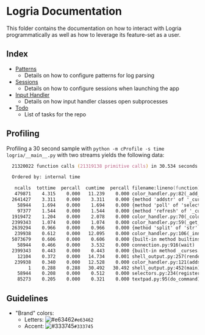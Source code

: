 # Logria Documentation

This folder contains the documentation on how to interact with Logria programmatically as well as how to leverage its feature-set as a user.

## Index

- [Patterns](patterns.md)
  - Details on how to configure patterns for log parsing
- [Sessions](sessions.md)
  - Details on how to configure sessions when launching the app
- [Input Handler](input_handler.md)
  - Details on how input handler classes open subprocesses
- [Todo](todo.md)
  - List of tasks for the repo

## Profiling

Profiling a 30 second sample with `python -m cProfile -s time logria/__main__.py` with two streams yields the following data:

```zsh
  21320022 function calls (21319138 primitive calls) in 30.534 seconds

  Ordered by: internal time

   ncalls  tottime  percall  cumtime  percall filename:lineno(function)
   479871    4.315    0.000   11.239    0.000 color_handler.py:82(_add_line)
  2641427    3.311    0.000    3.311    0.000 {method 'addstr' of '_curses.window' objects}
    58944    1.694    0.000    1.694    0.000 {method 'poll' of 'select.poll' objects}
    97377    1.544    0.000    1.544    0.000 {method 'refresh' of '_curses.window' objects}
  1919472    1.204    0.000    2.078    0.000 color_handler.py:70(_color_str_to_color_pair)
  2399343    1.074    0.000    1.074    0.000 color_handler.py:59(_get_color)
  2639294    0.966    0.000    0.966    0.000 {method 'split' of 'str' objects}
   239938    0.612    0.000   12.095    0.000 color_handler.py:106(_inner_addstr)
  5073679    0.606    0.000    0.606    0.000 {built-in method builtins.len}
    58944    0.466    0.000    3.532    0.000 connection.py:916(wait)
  2399343    0.443    0.000    0.443    0.000 {built-in method _curses.color_pair}
    12104    0.372    0.000   14.734    0.001 shell_output.py:257(render_text_in_output)
   239938    0.340    0.000   12.528    0.000 color_handler.py:121(addstr)
        1    0.288    0.288   30.492   30.492 shell_output.py:452(main)
    58944    0.208    0.000    0.512    0.000 selectors.py:234(register)
    85273    0.205    0.000    0.321    0.000 textpad.py:95(do_command)
```

## Guidelines

- "Brand" colors:
  - Letters: ![#e63462](https://placehold.it/15/e63462/000000?text=+)`#e63462`
  - Accent: ![#333745](https://placehold.it/15/333745/000000?text=+)`#333745`
